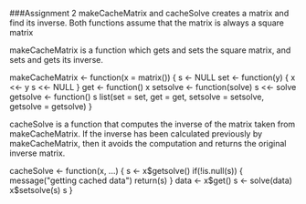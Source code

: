###Assignment 2
makeCacheMatrix and cacheSolve creates a matrix and find its inverse. Both functions assume that the matrix is always a square matrix

makeCacheMatrix is a function which gets and sets the square matrix, and sets and gets its inverse.

<!-- --> 

makeCacheMatrix <- function(x = matrix()) {
        s <- NULL
        set <- function(y) {
                x <<- y
                s <<- NULL
        }
        get <- function() x
        setsolve <- function(solve) s <<- solve
        getsolve <- function() s
        list(set = set, get = get,
             setsolve = setsolve,
             getsolve = getsolve)
}


cacheSolve is a function that computes the inverse of the matrix taken from makeCacheMatrix. If the inverse has been 
calculated previously by makeCacheMatrix, then it avoids the computation and returns the original inverse matrix.

cacheSolve <- function(x, ...) {
        s <- x$getsolve()
        if(!is.null(s)) {
                message("getting cached data")
                return(s)
        }
        data <- x$get()
        s <- solve(data)
        x$setsolve(s)
        s
}

